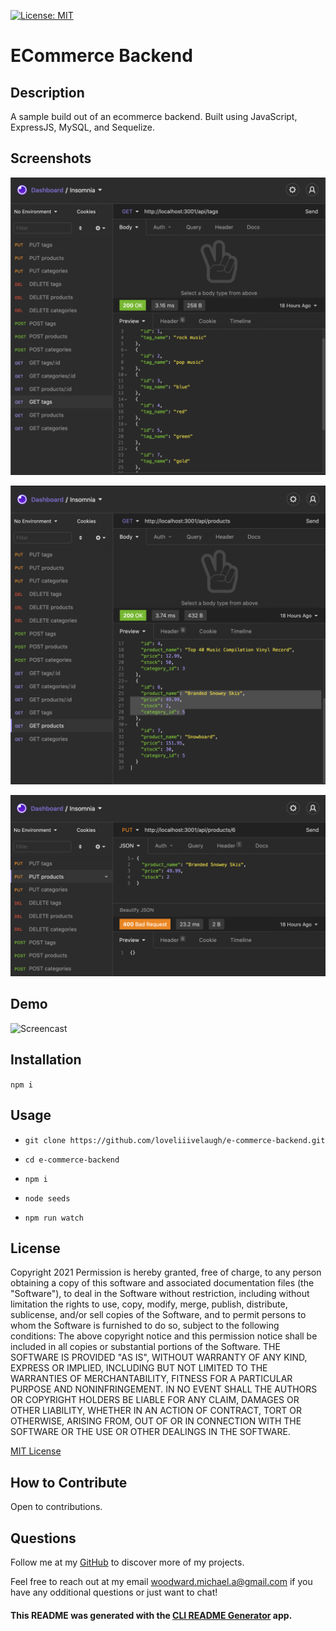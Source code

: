 [![License: MIT](https://img.shields.io/badge/License-MIT-yellow.svg)](https://opensource.org/licenses/MIT)

# ECommerce Backend

## Description

A sample build out of an ecommerce backend. Built using JavaScript, ExpressJS, MySQL, and Sequelize.

## Screenshots

![Sceenshot](/assets/images/screenshot1.png)

![Sceenshot](/assets/images/screenshot2.png)

![Sceenshot](/assets/images/screenshot3.png)
## Demo

![Screencast](https://photos.app.goo.gl/nM3arihF8vAwTVk88)
## Installation

`npm i`

## Usage

* `git clone https://github.com/loveliiivelaugh/e-commerce-backend.git`

* `cd e-commerce-backend`

* `npm i`

* `node seeds`

* `npm run watch`

## License

Copyright 2021
Permission is hereby granted, free of charge, to any person obtaining a copy of this software and associated documentation files (the "Software"), to deal in the Software without restriction, including without limitation the rights to use, copy, modify, merge, publish, distribute, sublicense, and/or sell copies of the Software, and to permit persons to whom the Software is furnished to do so, subject to the following conditions:
The above copyright notice and this permission notice shall be included in all copies or substantial portions of the Software.
THE SOFTWARE IS PROVIDED "AS IS", WITHOUT WARRANTY OF ANY KIND, EXPRESS OR IMPLIED, INCLUDING BUT NOT LIMITED TO THE WARRANTIES OF MERCHANTABILITY, FITNESS FOR A PARTICULAR PURPOSE AND NONINFRINGEMENT. IN NO EVENT SHALL THE AUTHORS OR COPYRIGHT HOLDERS BE LIABLE FOR ANY CLAIM, DAMAGES OR OTHER LIABILITY, WHETHER IN AN ACTION OF CONTRACT, TORT OR OTHERWISE, ARISING FROM, OUT OF OR IN CONNECTION WITH THE SOFTWARE OR THE USE OR OTHER DEALINGS IN THE SOFTWARE.

[MIT License](https://www.mit.edu/~amini/LICENSE.md)

## How to Contribute

Open to contributions.

## Questions

Follow me at my [GitHub](https://github.com/loveliiivelaugh) to discover more of my projects.

Feel free to reach out at my email [woodward.michael.a@gmail.com](woodward.michael.a@gmail.com) if you have any odditional questions or just want to chat!

#### This README was generated with the [CLI README Generator](https://github.com/loveliiivelaugh/nu-hw9-cli-readme-generator) app.